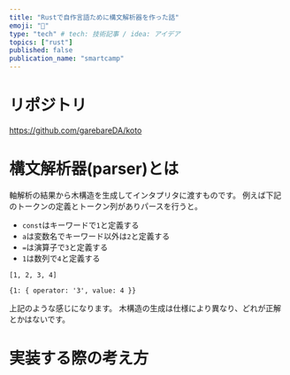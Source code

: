 ```yaml
---
title: "Rustで自作言語ために構文解析器を作った話"
emoji: "🐹"
type: "tech" # tech: 技術記事 / idea: アイデア
topics: ["rust"]
published: false
publication_name: "smartcamp"
---
```


# リポジトリ
https://github.com/garebareDA/koto

# 構文解析器(parser)とは
軸解析の結果から木構造を生成してインタプリタに渡すものです。
例えば下記のトークンの定義とトークン列がありパースを行うと。
- `const`はキーワードで`1`と定義する
- `a`は変数名でキーワード以外は`2`と定義する
- `=`は演算子で`3`と定義する
- `1`は数列で`4`と定義する
```
[1, 2, 3, 4]
```

```
{1: { operator: '3', value: 4 }}
```
上記のような感じになります。
木構造の生成は仕様により異なり、どれが正解とかはないです。

# 実装する際の考え方
